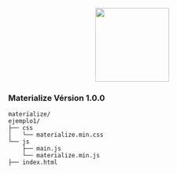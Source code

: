 <p align="center">
  <a href="http://materializecss.com/">
    <img src="http://materializecss.com/res/materialize.svg" width="150">
  </a>
</p>

### Materialize Vérsion 1.0.0

```console
materialize/
ejemplo1/
├── css
│   └── materialize.min.css
└── js
    ├── main.js
    └── materialize.min.js
├── index.html
```